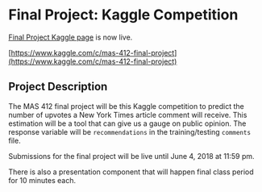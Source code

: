 # Final Project: Kaggle Competition

[Final Project Kaggle page](https://www.kaggle.com/c/mas-412-final-project) is now live. 

[https://www.kaggle.com/c/mas-412-final-project](https://www.kaggle.com/c/mas-412-final-project)

## Project Description

The MAS 412 final project will be this Kaggle competition to predict the number of upvotes a New York Times article comment will receive. This estimation will be a tool that can give us a gauge on public opinion. The response variable will be `recommendations` in the training/testing `comments` file.

Submissions for the final project will be live until June 4, 2018 at 11:59 pm. 

There is also a presentation component that will happen final class period for 10 minutes each. 
